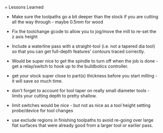 
= Lessons Learned

* Make sure the toolpaths go a bit deeper than the stock if you are cutting
  all the way through - maybe 0.5mm for wood

* Fix the toolchange gcode to allow you to jog/move the mill to re-set the z
  axis height 

* Include a waterline pass with a straight-tool (i.e. not a tapered dia tool) so
  that you can get full-depth features' contours traced correctly.

* Would be super nice to get the spindle to turn off when the job is done -
  get a relay/switch to hook up to the buildbotics controller.

* get your stock super close to part(s) thickness before you start milling -
  it will save so much time.

* don't forget to account for tool taper on really small diameter tools -
  limits your cutting depth to pretty shallow.

* limit switches would be nice - but not as nice as a tool height setting
  probe/device for tool changes

* use exclude regions in finishing toolpaths to avoid re-going over large flat
  surfaces that were already good from a larger tool or earlier pass.

